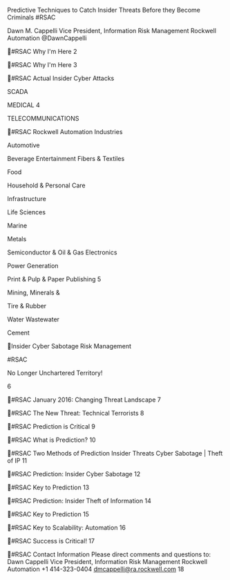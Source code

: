 Predictive Techniques to Catch Insider Threats Before they Become Criminals
#RSAC

Dawn M. Cappelli
Vice President, Information Risk Management Rockwell Automation @DawnCappelli

#RSAC
Why I'm Here
2

#RSAC
Why I'm Here
3

#RSAC
Actual Insider Cyber Attacks

SCADA

MEDICAL
4

TELECOMMUNICATIONS

#RSAC
Rockwell Automation Industries

Automotive

Beverage Entertainment Fibers & Textiles

Food

Household & Personal Care

Infrastructure

Life Sciences

Marine

Metals

Semiconductor & Oil & Gas Electronics

Power Generation

Print & Pulp & Paper Publishing
5

Mining, Minerals &

Tire & Rubber

Water Wastewater

Cement

Insider Cyber Sabotage Risk Management

#RSAC

No Longer Unchartered Territory!

6

#RSAC
January 2016: Changing Threat Landscape
7

#RSAC
The New Threat: Technical Terrorists
8

#RSAC
Prediction is Critical
9

#RSAC
What is Prediction?
10

#RSAC
Two Methods of Prediction
Insider Threats
Cyber Sabotage | Theft of IP
11

#RSAC
Prediction: Insider Cyber Sabotage
12

#RSAC
Key to Prediction
13

#RSAC
Prediction: Insider Theft of Information
14

#RSAC
Key to Prediction
15

#RSAC
Key to Scalability: Automation
16

#RSAC
Success is Critical!
17

#RSAC
Contact Information
Please direct comments and questions to:
Dawn Cappelli
Vice President, Information Risk Management Rockwell Automation +1 414-323-0404
dmcappelli@ra.rockwell.com
18

